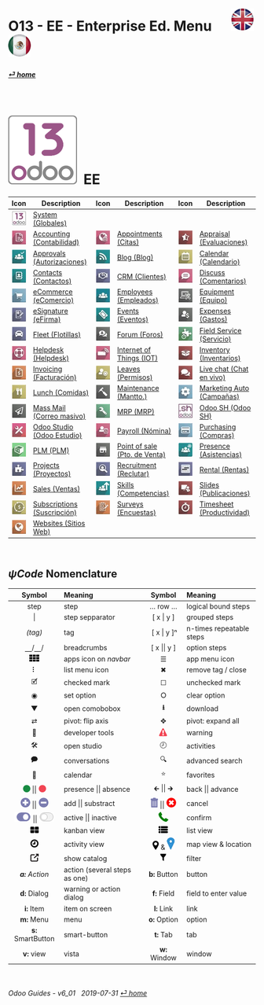 #  O13 - EE - Enterprise Ed. Menu &nbsp;&nbsp;&nbsp;&nbsp; [ ![en-uk](/doc/img/en-uk_flag_button_small.png)](/en-uk/o13/ee/en-uk-o13-ee-guides-menu.md) [ ![es-mx](/doc/img/es-mx_flag_button_small.png)](/es-mx/o13/ee/es-mx-o13-ee-guides-menu.md)
#### [_&#x23CE; home_](/en-uk/en-uk-guides-menu.md)    
  
<br>

# ![o13](/doc/img/odoo13.png) &nbsp;EE
| Icon | Description | Icon | Description | Icon | Description |
| :---: | --- | :---: | --- | :---: | --- |
| ![o13](/doc/img/odoo13.jpg)               | [System (Globales)](/en-uk/o13/ee/o13/en-uk-o13-ee-o13-system_wide_guides.md)                     | | | |
| ![acc](/doc/img/account_accountant.jpg)   | [Accounting (Contabilidad)](/en-uk/o13/ee/acc/en-uk-o13-ee-acc-accounting_guides.md)              | ![apt](/doc/img/appointments.jpg)         | [Appointments (Citas)](/en-uk/o13/ee/apt/en-uk-o13-ee-apt-appointments_guides.md)                 | ![apr](/doc/img/hr_appraisal.jpg)         | [Appraisal (Evaluaciones)](/en-uk/o13/ee/apr/en-uk-o13-ee-apr-appraisal_guides.md)                |
| ![apv](/doc/img/approval.jpg)             | [Approvals (Autorizaciones)](/en-uk/o13/ee/apv/en-uk-o13-ee-apv-approvals_guides.md)              | ![blg](/doc/img/website_blog.jpg)         | [Blog (Blog)](/en-uk/o13/ee/blg/en-uk-o13-ee-blg-blog_guides.md)                                  | ![cal](/doc/img/calendar.jpg)             | [Calendar (Calendario)](/en-uk/o13/ee/cal/en-uk-o13-ee-cal-calendar_guides.md)                    |
| ![ctc](/doc/img/contacts.jpg)             | [Contacts (Contactos)](/en-uk/o13/ee/ctc/en-uk-o13-ee-ctc-contacts_guides.md)                     | ![crm](/doc/img/crm.jpg)                  | [CRM (Clientes)](/en-uk/o13/ee/crm/en-uk-o13-ee-crm-crm_guides.md)                                | ![dsc](/doc/img/discuss.jpg)              | [Discuss (Comentarios)](/en-uk/o13/ee/dsc/en-uk-o13-ee-dsc-discuss_guides.md)                     |
| ![eco](/doc/img/website_sale.jpg)         | [eCommerce (eComercio)](/en-uk/o13/ee/eco/en-uk-o13-ee-eco-ecommerce_guides.md)                   | ![emp](/doc/img/hr_employees.jpg)         | [Employees (Empleados)](/en-uk/o13/ee/emp/en-uk-o13-ee-emp-employees_guides.md)                   | ![equ](/doc/img/equipment.jpg)            | [Equipment (Equipo)](/en-uk/o13/ee/equ/en-uk-o13-ee-equ-equipment_guides.md)                      |
| ![esg](/doc/img/website_sign.jpg)         | [eSignature (eFirma)](/en-uk/o13/ee/esg/en-uk-o13-ee-esg-esignature_guides.md)                    | ![eve](/doc/img/event.jpg)                | [Events (Eventos)](/en-uk/o13/ee/eve/en-uk-o13-ee-eve-events_guides.md)                           | ![exp](/doc/img/hr_expense.jpg)           | [Expenses (Gastos)](/en-uk/o13/ee/exp/en-uk-o13-ee-exp-expenses_guides.md)                        |
| ![flt](/doc/img/fleet.jpg)                | [Fleet (Flotillas)](/en-uk/o13/ee/flt/en-uk-o13-ee-flt-fleet_guides.md)                           | ![for](/doc/img/website_forum.jpg)        | [Forum (Foros)](/en-uk/o13/ee/for/en-uk-o13-ee-for-forum_guides.md)                               | ![fsv](/doc/img/field_service.jpg)        | [Field Service (Servicio)](/en-uk/o13/ee/fsv/en-uk-o13-ee-fsv-field_service_guides.md)            |
| ![hdk](/doc/img/helpdesk.jpg)             | [Helpdesk (Helpdesk)](/en-uk/o13/ee/hdk/en-uk-o13-ee-hdk-helpdesk_guides.md)                      | ![iot](/doc/img/iot.jpg)                  | [Internet of Things (IOT)](/en-uk/o13/ee/iot/en-uk-o13-ee-iot-internet_of_things_guides.md)       | ![inv](/doc/img/stock.jpg)                | [Inventory (Inventarios)](/en-uk/o13/ee/inv/en-uk-o13-ee-inv-inventory_guides.md)                 |
| ![ivc](/doc/img/account_invoicing.jpg)    | [Invoicing (Facturación)](/en-uk/o13/ee/ivc/en-uk-o13-ee-ivc-invoicing_guides.md)                 | ![lvs](/doc/img/leaves.jpg)               | [Leaves (Permisos)](/en-uk/o13/ee/lvs/en-uk-o13-ee-lvs-leaves_guides.md)                          | ![lvc](/doc/img/im_livechat.jpg)          | [Live chat (Chat en vivo)](/en-uk/o13/ee/lch/en-uk-o13-ee-lch-live_chat_guides.md)                |
| ![lun](/doc/img/lunch.jpg)                | [Lunch (Comidas)](/en-uk/o13/ee/lun/en-uk-o13-ee-lun-lunch_guides.md)                             | ![mnt](/doc/img/maintenance.jpg)          | [Maintenance (Mantto.)](/en-uk/o13/ee/mnt/en-uk-o13-ee-mnt-maintenance_guides.md)                 | ![mka](/doc/img/marketing_automation.jpg) | [Marketing Auto (Campañas)](/en-uk/o13/ee/mka/en-uk-o13-ee-mka-marketing_automation_guides.md)    |
| ![msm](/doc/img/mass_mailing.jpg)         | [Mass Mail (Correo masivo)](/en-uk/o13/ee/msm/en-uk-o13-ee-msm-mass_marketing_guides.md)          | ![mrp](/doc/img/mrp.jpg)                  | [MRP (MRP)](/en-uk/o13/ee/mrp/en-uk-o13-ee-mrp-mrp_guides.md)                                     | ![osh](/doc/img/odoosh.jpg)               | [Odoo SH (Odoo SH)](/en-uk/o13/ee/osh/en-uk-o13-ee-osh-odoo_sh_guides.md)                         |
| ![stu](/doc/img/web_studio.jpg)           | [Odoo Studio (Odoo Estudio)](/en-uk/o13/ee/stu/en-uk-o13-ee-stu-studio_guides.md)                 | ![pyr](/doc/img/hr_payroll.jpg)           | [Payroll (Nómina)](/en-uk/o13/ee/pyr/en-uk-o13-ee-pyr-payroll_guides.md)                          | ![pch](/doc/img/purchase.jpg)             | [Purchasing (Compras)](/en-uk/o13/ee/pch/en-uk-o13-ee-pch-purchasing_guides.md)                   |
| ![plm](/doc/img/plm.jpg)                  | [PLM (PLM)](/en-uk/o13/ee/plm/en-uk-o13-ee-plm-plm_guides.md)                                     | ![pos](/doc/img/point_of_sale.jpg)        | [Point of sale (Pto. de Venta)](/en-uk/o13/ee/pos/en-uk-o13-ee-pos-point_of_sale_guides.md)       | ![psc](/doc/img/hr_presence.jpg)          | [Presence (Asistencias)](/en-uk/o13/ee/psc/en-uk-o13-ee-psc-presence_guides.md)                   |
| ![prj](/doc/img/project.jpg)              | [Projects (Proyectos)](/en-uk/o13/ee/prj/en-uk-o13-ee-prj-projects_guides.md)                     | ![rcr](/doc/img/hr_recruitment.jpg)       | [Recruitment (Reclutar)](/en-uk/o13/ee/rcr/en-uk-o13-ee-rcr-recruitment_guides.md)                | ![rnt](/doc/img/rental.jpg)               | [Rental (Rentas)](/en-uk/o13/ee/rnt/en-uk-o13-ee-rnt-rental_guides.md)                            |
| ![sls](/doc/img/sale.jpg)                 | [Sales (Ventas)](/en-uk/o13/ee/sls/en-uk-o13-ee-sls-sales_guides.md)                              | ![skm](/doc/img/hr_skills.jpg)            | [Skills (Competencias)](/en-uk/o13/ee/skm/en-uk-o13-ee-skm-skills_guides.md)                      | ![sli](/doc/img/website_slides.jpg)       | [Slides (Publicaciones)](/en-uk/o13/ee/sli/en-uk-o13-ee-sli-slides_guides.md)                     |
| ![sub](/doc/img/sale_subscription.jpg)    | [Subscriptions (Suscripción)](/en-uk/o13/ee/sub/en-uk-o13-ee-sub-subscriptions_guides.md)         | ![svy](/doc/img/survey.jpg)               | [Surveys (Encuestas)](/en-uk/o13/ee/svy/en-uk-o13-ee-svy-survey_guides.md)                        | ![tsh](/doc/img/hr_timesheet.jpg)         | [Timesheet (Productividad)](/en-uk/o13/ee/tsh/en-uk-o13-ee-tsh-timesheet_guides.md)               |
| ![web](/doc/img/website.jpg)              | [Websites (Sitios Web)](/en-uk/o13/ee/web/en-uk-o13-ee-web-websites_builder_guides.md)            | | | | |

<br>

## _&#x03C8;Code_ Nomenclature
[***Sync***]: # (README)  
[***Sync***]: # (homepCodeBrief_spa)  
[***Sync***]: # (en-uk-o13-ce-guides-menu)  

| Symbol | Meaning | Symbol | Meaning | 
| :---: | :--- | :---: | :--- |
| step | step | &#x2026; row &#x2026; | logical bound steps |
| \| | step sepparator | \[ x \| y ] | grouped steps |
| _(tag)_ | tag | &nbsp;\[ x \| y \]&#x207F; | n-times repeatable steps |
| &#x23BD;/&#x23BD;/ | breadcrumbs | \[ x \|\| y ] | option steps |
| ![apps](/doc/img/apps.png) | apps icon on _navbar_ | &#x2630; | app menu icon |
| &#x2807; | list menu icon | &#x2716; | remove tag / close |
| &#x1F5F9; | checked mark | &#x2610; | unchecked mark |
| &#x25C9; | set option | &#x2B58; | clear option |
| &#x25BC; | open comobobox | **&#x2B73;** | download |
| &#x21C4; | pivot: flip axis | &#x2725; | pivot: expand all |
| &#x1F41E; | developer tools | ![warning](/doc/img/warning.png) | warning |
| &#x1F6E0; | open studio | &#x1F557; | activities |
| &#x1F5ED; | conversations | &#x1F50D; | advanced search |
| &#x1F4C5; | calendar | &#x2B50; | favorites |
| ![presence_yes](/doc/img/presence_yes.png) \|\| ![presence_no](/doc/img/presence_no.png) | presence \|\| absence | &#x1F870; \|\| &#x1F872; | back \|\| advance |
| ![add](/doc/img/button_add.png) \|\| ![sub](/doc/img/button_sub.png) | add \|\| substract | ![trashcan](/doc/img/trashcan.png) \|\| ![cancel](/doc/img/cancel.png) | cancel |
| ![active](/doc/img/active.png) \|\| ![inactive](/doc/img/inactive.png) | active \|\| inactive | ![phone_receiver](/doc/img/phone_receiver.png) | confirm |
| ![view_kanban](/doc/img/view_kanban.png) | kanban view | ![view_list](/doc/img/view_list.png) | list view |
| ![view_activity](/doc/img/view_activity.png) | activity view | ![view_map](/doc/img/view_map.png) & ![map_location](/doc/img/map_location.png)| map view & location|
| ![show_catalog](/doc/img/show_catalog.png) | show catalog | ![filter](/doc/img/filter.png) | filter |
| _**a:** Action_ | action (several steps as one) | **b:** Button | button |
| **d:** Dialog | warning or action dialog | **f:** Field | field to enter value |
| **i:** Item | item on screen | **l:** Link | link |
| **m:** Menu | menu | **o:** Option | option | 
| **s:** SmartButton | smart-button | **t:** Tab | tab | v:View |
| **v:** view | vista | **w:** Window | window |

<br>  
  
###### Odoo Guides - v6_01 &nbsp; 2019-07-31  [_&#x23CE; home_](/en-uk/en-uk-guides-menu.md)  
